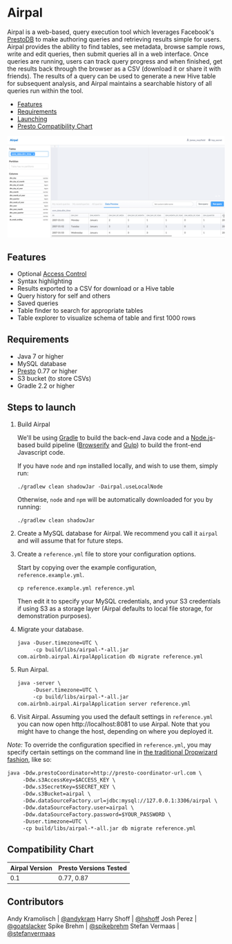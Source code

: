 # Airpal

Airpal is a web-based, query execution tool which leverages Facebook's [PrestoDB](http://prestodb.io)
to make authoring queries and retrieving results simple for users.
Airpal provides the ability to find tables, see metadata, browse sample rows,
write and edit queries, then submit queries all in a web interface. Once
queries are running, users can track query progress and when finished,
get the results back through the browser as a CSV (download it or share it
with friends). The results of a query can be used to generate a new Hive table
for subsequent analysis, and Airpal maintains a searchable history of all
queries run within the tool.

* [Features](#features)
* [Requirements](#requirements)
* [Launching](#steps-to-launch)
* [Presto Compatibility Chart](#compatibility-chart)

![Airpal UI](screenshots/airpal.png)

## Features

* Optional [Access Control](docs/USER_ACCOUNTS.md)
* Syntax highlighting
* Results exported to a CSV for download or a Hive table
* Query history for self and others
* Saved queries
* Table finder to search for appropriate tables
* Table explorer to visualize schema of table and first 1000 rows

## Requirements

* Java 7 or higher
* MySQL database
* [Presto](http://prestodb.io) 0.77 or higher
* S3 bucket (to store CSVs)
* Gradle 2.2 or higher


## Steps to launch

1. Build Airpal

    We'll be using [Gradle](https://www.gradle.org/) to build the back-end Java code
    and a [Node.js](http://nodejs.org/)-based build pipeline ([Browserify](http://browserify.org/)
    and [Gulp](http://gulpjs.com/)) to build the front-end Javascript code.

    If you have `node` and `npm` installed locally, and wish to use
    them, simply run:

    ```
    ./gradlew clean shadowJar -Dairpal.useLocalNode
    ```

    Otherwise, `node` and `npm` will be automatically downloaded for you
    by running:

    ```
    ./gradlew clean shadowJar
    ```

1. Create a MySQL database for Airpal. We recommend you call it `airpal` and will assume that for future steps.

1. Create a `reference.yml` file to store your configuration options.

    Start by copying over the example configuration, `reference.example.yml`.

    ```
    cp reference.example.yml reference.yml
    ```
    Then edit it to specify your MySQL credentials, and your S3 credentials if
    using S3 as a storage layer (Airpal defaults to local file storage, for
    demonstration purposes).

1. Migrate your database.

    ```
    java -Duser.timezone=UTC \
         -cp build/libs/airpal-*-all.jar com.airbnb.airpal.AirpalApplication db migrate reference.yml
    ```

1. Run Airpal.

    ```
    java -server \
         -Duser.timezone=UTC \
         -cp build/libs/airpal-*-all.jar com.airbnb.airpal.AirpalApplication server reference.yml
    ```

1. Visit Airpal.
    Assuming you used the default settings in `reference.yml` you can
    now open http://localhost:8081 to use Airpal. Note that you might
    have to change the host, depending on where you deployed it.

*Note:* To override the configuration specified in `reference.yml`, you may
specify certain settings on the command line in [the traditional Dropwizard
fashion](https://dropwizard.github.io/dropwizard/manual/core.html#configuration),
like so:

```
java -Ddw.prestoCoordinator=http://presto-coordinator-url.com \
     -Ddw.s3AccessKey=$ACCESS_KEY \
     -Ddw.s3SecretKey=$SECRET_KEY \
     -Ddw.s3Bucket=airpal \
     -Ddw.dataSourceFactory.url=jdbc:mysql://127.0.0.1:3306/airpal \
     -Ddw.dataSourceFactory.user=airpal \
     -Ddw.dataSourceFactory.password=$YOUR_PASSWORD \
     -Duser.timezone=UTC \
     -cp build/libs/airpal-*-all.jar db migrate reference.yml
```


## Compatibility Chart

Airpal Version | Presto Versions Tested
---------------|-----------------------
0.1            | 0.77, 0.87

## Contributors

Andy Kramolisch | [@andykram](/andykram)
Harry Shoff     | [@hshoff](/hshoff)
Josh Perez      | [@goatslacker](/goatslacker)
Spike Brehm     | [@spikebrehm](/spikebrehm)
Stefan Vermaas  | [@stefanvermaas](/stefanvermaas)

